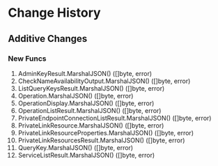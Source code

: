 # Change History

## Additive Changes

### New Funcs

1. AdminKeyResult.MarshalJSON() ([]byte, error)
1. CheckNameAvailabilityOutput.MarshalJSON() ([]byte, error)
1. ListQueryKeysResult.MarshalJSON() ([]byte, error)
1. Operation.MarshalJSON() ([]byte, error)
1. OperationDisplay.MarshalJSON() ([]byte, error)
1. OperationListResult.MarshalJSON() ([]byte, error)
1. PrivateEndpointConnectionListResult.MarshalJSON() ([]byte, error)
1. PrivateLinkResource.MarshalJSON() ([]byte, error)
1. PrivateLinkResourceProperties.MarshalJSON() ([]byte, error)
1. PrivateLinkResourcesResult.MarshalJSON() ([]byte, error)
1. QueryKey.MarshalJSON() ([]byte, error)
1. ServiceListResult.MarshalJSON() ([]byte, error)
